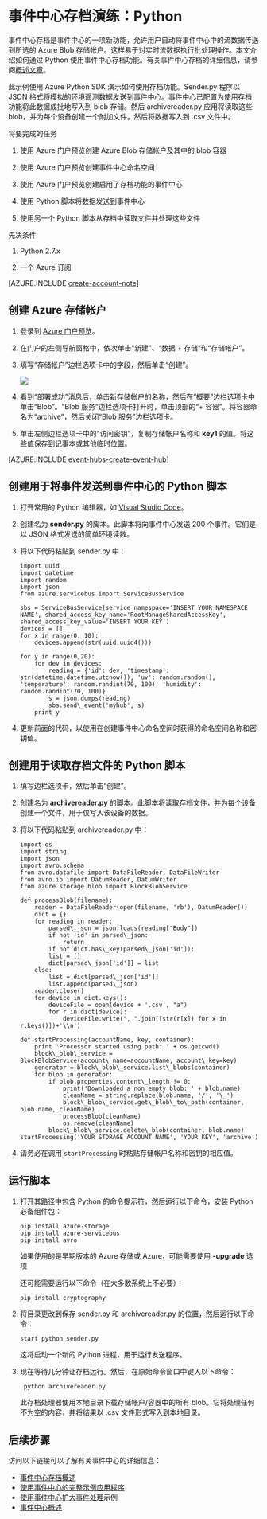 <properties
    pageTitle="Azure 事件中心存档演练 | Azure"
    description="此示例使用 Azure Python SDK 演示如何使用事件中心存档功能。"
    services="event-hubs"
    documentationcenter=""
    author="djrosanova"
    manager="timlt"
    editor="" />
<tags
    ms.assetid="bdff820c-5b38-4054-a06a-d1de207f01f6"
    ms.service="event-hubs"
    ms.workload="na"
    ms.tgt_pltfrm="na"
    ms.devlang="na"
    ms.topic="article"
    ms.date="12/13/2016"
    wacn.date="01/23/2017"
    ms.author="darosa;sethm" />

# 事件中心存档演练：Python
事件中心存档是事件中心的一项新功能，允许用户自动将事件中心中的流数据传送到所选的 Azure Blob 存储帐户。这样易于对实时流数据执行批处理操作。本文介绍如何通过 Python 使用事件中心存档功能。有关事件中心存档的详细信息，请参阅[概述文章](/documentation/articles/event-hubs-archive-overview/)。

此示例使用 Azure Python SDK 演示如何使用存档功能。Sender.py 程序以 JSON 格式将模拟的环境遥测数据发送到事件中心。事件中心已配置为使用存档功能将此数据成批地写入到 blob 存储。然后 archivereader.py 应用将读取这些 blob，并为每个设备创建一个附加文件，然后将数据写入到 .csv 文件中。

将要完成的任务

1.  使用 Azure 门户预览创建 Azure Blob 存储帐户及其中的 blob 容器

2.  使用 Azure 门户预览创建事件中心命名空间

3.  使用 Azure 门户预览创建启用了存档功能的事件中心

4.  使用 Python 脚本将数据发送到事件中心

5.  使用另一个 Python 脚本从存档中读取文件并处理这些文件

先决条件

1.  Python 2.7.x

2.  一个 Azure 订阅

[AZURE.INCLUDE [create-account-note](../../includes/create-account-note.md)]

## 创建 Azure 存储帐户

1. 登录到 [Azure 门户预览][Azure portal]。
2. 在门户的左侧导航窗格中，依次单击“新建”、“数据 + 存储”和“存储帐户”。
3. 填写“存储帐户”边栏选项卡中的字段，然后单击“创建”。
   
   ![][1]  

4. 看到“部署成功”消息后，单击新存储帐户的名称，然后在“概要”边栏选项卡中单击“Blob”。“Blob 服务”边栏选项卡打开时，单击顶部的“+ 容器”。将容器命名为“archive”，然后关闭“Blob 服务”边栏选项卡。
5. 单击左侧边栏选项卡中的“访问密钥”，复制存储帐户名称和 **key1** 的值。将这些值保存到记事本或其他临时位置。

[AZURE.INCLUDE [event-hubs-create-event-hub](../../includes/event-hubs-create-event-hub.md)]

## 创建用于将事件发送到事件中心的 Python 脚本
1. 打开常用的 Python 编辑器，如 [Visual Studio Code][Visual Studio Code]。

2.  创建名为 **sender.py** 的脚本。此脚本将向事件中心发送 200 个事件。它们是以 JSON 格式发送的简单环境读数。

3.  将以下代码粘贴到 sender.py 中：

	
    	import uuid
    	import datetime
    	import random
    	import json
    	from azure.servicebus import ServiceBusService
    	
    	sbs = ServiceBusService(service_namespace='INSERT YOUR NAMESPACE NAME', shared_access_key_name='RootManageSharedAccessKey', shared_access_key_value='INSERT YOUR KEY')
    	devices = []
    	for x in range(0, 10):
    	    devices.append(str(uuid.uuid4()))
    	
    	for y in range(0,20):
    	    for dev in devices:
    	        reading = {'id': dev, 'timestamp': str(datetime.datetime.utcnow()), 'uv': random.random(), 'temperature': random.randint(70, 100), 'humidity': random.randint(70, 100)}
    	        s = json.dumps(reading)
    	        sbs.send\_event('myhub', s)
    	    print y
	
4.  更新前面的代码，以使用在创建事件中心命名空间时获得的命名空间名称和密钥值。

## 创建用于读取存档文件的 Python 脚本

1.  填写边栏选项卡，然后单击“创建”。

2.  创建名为 **archivereader.py** 的脚本。此脚本将读取存档文件，并为每个设备创建一个文件，用于仅写入该设备的数据。

3.  将以下代码粘贴到 archivereader.py 中：

	
        import os
    	import string
    	import json
    	import avro.schema
    	from avro.datafile import DataFileReader, DataFileWriter
    	from avro.io import DatumReader, DatumWriter
    	from azure.storage.blob import BlockBlobService
    	
    	def processBlob(filename):
    	    reader = DataFileReader(open(filename, 'rb'), DatumReader())
    	    dict = {}
    	    for reading in reader:
    	        parsed\_json = json.loads(reading["Body"])
    	        if not 'id' in parsed\_json:
    	            return
    	        if not dict.has\_key(parsed\_json['id']):
    	        list = []
    	        dict[parsed\_json['id']] = list
    	    else:
    	        list = dict[parsed\_json['id']]
    	        list.append(parsed\_json)
    	    reader.close()
    	    for device in dict.keys():
    	        deviceFile = open(device + '.csv', "a")
    	        for r in dict[device]:
    	            deviceFile.write(", ".join([str(r[x]) for x in r.keys()])+'\\n')
    
    	def startProcessing(accountName, key, container):
    	    print 'Processor started using path: ' + os.getcwd()
    	    block\_blob\_service = BlockBlobService(account\_name=accountName, account\_key=key)
    	    generator = block\_blob\_service.list\_blobs(container)
    	    for blob in generator:
    	        if blob.properties.content\_length != 0:
    	            print('Downloaded a non empty blob: ' + blob.name)
    	            cleanName = string.replace(blob.name, '/', '\_')
    	            block\_blob\_service.get\_blob\_to\_path(container, blob.name, cleanName)
    	            processBlob(cleanName)
    	            os.remove(cleanName)
    	        block\_blob\_service.delete\_blob(container, blob.name)
    	startProcessing('YOUR STORAGE ACCOUNT NAME', 'YOUR KEY', 'archive')
    

4.  请务必在调用 `startProcessing` 时粘贴存储帐户名称和密钥的相应值。

## 运行脚本

1.  打开其路径中包含 Python 的命令提示符，然后运行以下命令，安装 Python 必备组件包：

	
        pip install azure-storage
    	pip install azure-servicebus
    	pip install avro
    
  
    如果使用的是早期版本的 Azure 存储或 Azure，可能需要使用 **-upgrade** 选项

    还可能需要运行以下命令（在大多数系统上不必要）：

    
        pip install cryptography
    

2.  将目录更改到保存 sender.py 和 archivereader.py 的位置，然后运行以下命令：

    
        start python sender.py
    
    
    这将启动一个新的 Python 进程，用于运行发送程序。

3. 现在等待几分钟让存档运行。然后，在原始命令窗口中键入以下命令：

    
        python archivereader.py
    

    此存档处理器使用本地目录下载存储帐户/容器中的所有 blob。它将处理任何不为空的内容，并将结果以 .csv 文件形式写入到本地目录。

## 后续步骤

访问以下链接可以了解有关事件中心的详细信息：

- [事件中心存档概述][]
- [使用事件中心的完整示例应用程序][]
- [使用事件中心扩大事件处理][]示例
- [事件中心概述][]
 

[Azure portal]: https://portal.azure.cn/
[事件中心存档概述]: /documentation/articles/event-hubs-archive-overview/
[1]: ./media/event-hubs-archive-python/event-hubs-python1.png
[About Azure storage accounts]: /documentation/articles/storage-create-storage-account/
[Visual Studio Code]: https://code.visualstudio.com/
[事件中心概述]: /documentation/articles/event-hubs-overview/
[使用事件中心的完整示例应用程序]: https://code.msdn.microsoft.com/Service-Bus-Event-Hub-286fd097
[使用事件中心扩大事件处理]: https://code.msdn.microsoft.com/Service-Bus-Event-Hub-45f43fc3

<!---HONumber=Mooncake_0116_2017-->